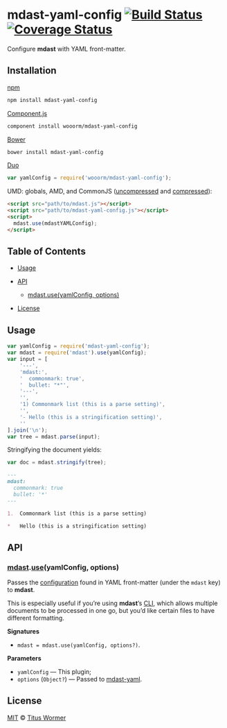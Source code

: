 # mdast-yaml-config [![Build Status](https://img.shields.io/travis/wooorm/mdast-yaml-config.svg)](https://travis-ci.org/wooorm/mdast-yaml-config) [![Coverage Status](https://img.shields.io/codecov/c/github/wooorm/mdast-yaml-config.svg)](https://codecov.io/github/wooorm/mdast-yaml-config)

Configure **mdast** with YAML front-matter.

## Installation

[npm](https://docs.npmjs.com/cli/install)

```bash
npm install mdast-yaml-config
```

[Component.js](https://github.com/componentjs/component)

```bash
component install wooorm/mdast-yaml-config
```

[Bower](http://bower.io/#install-packages)

```bash
bower install mdast-yaml-config
```

[Duo](http://duojs.org/#getting-started)

```javascript
var yamlConfig = require('wooorm/mdast-yaml-config');
```

UMD: globals, AMD, and CommonJS ([uncompressed](mdast-yaml-config.js) and [compressed](mdast-yaml-config.min.js)):

```html
<script src="path/to/mdast.js"></script>
<script src="path/to/mdast-yaml-config.js"></script>
<script>
  mdast.use(mdastYAMLConfig);
</script>
```

## Table of Contents

*   [Usage](#usage)

*   [API](#api)

    *   [mdast.use(yamlConfig, options)](#mdastuseyamlconfig-options)

*   [License](#license)

## Usage

```javascript
var yamlConfig = require('mdast-yaml-config');
var mdast = require('mdast').use(yamlConfig);
var input = [
    '---',
    'mdast:',
    '  commonmark: true',
    '  bullet: "*"',
    '---',
    '',
    '1) Commonmark list (this is a parse setting)',
    '',
    '- Hello (this is a stringification setting)',
    ''
].join('\n');
var tree = mdast.parse(input);
```

Stringifying the document yields:

```javascript
var doc = mdast.stringify(tree);
```

```markdown
---
mdast:
  commonmark: true
  bullet: '*'
---

1.  Commonmark list (this is a parse setting)

*   Hello (this is a stringification setting)
```

## API

### [mdast](https://github.com/wooorm/mdast#api).[use](https://github.com/wooorm/mdast#mdastuseplugin-options)(yamlConfig, options)

Passes the [configuration](https://github.com/wooorm/mdast/blob/master/doc/Options.md)
found in YAML front-matter (under the `mdast` key) to **mdast**.

This is especially useful if you’re using **mdast**’s [CLI](https://github.com/wooorm/mdast#cli),
which allows multiple documents to be processed in one go, but you’d like
certain files to have different formatting.

**Signatures**

*   `mdast = mdast.use(yamlConfig, options?)`.

**Parameters**

*   `yamlConfig` — This plugin;
*   `options` (`Object?`) — Passed to [mdast-yaml](https://github.com/wooorm/mdast-yaml#mdastuseyaml-options).

## License

[MIT](LICENSE) © [Titus Wormer](http://wooorm.com)
